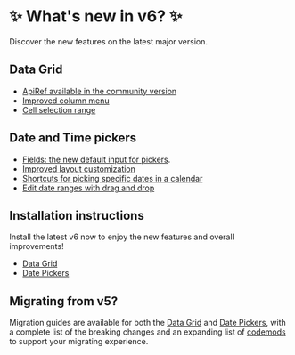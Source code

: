 # ✨ What's new in v6? ✨

<p class="description">Discover the new features on the latest major version.</p>

## Data Grid

- [ApiRef available in the community version](/x/react-data-grid/api-object/)
- [Improved column menu](/x/react-data-grid/column-menu/)
- [Cell selection range](/x/react-data-grid/cell-selection/) [<span class="plan-premium"></span>](/x/introduction/licensing/#pro-premium)

## Date and Time pickers

- [Fields: the new default input for pickers](/x/react-date-pickers/fields/).
- [Improved layout customization](/x/react-date-pickers/custom-layout/)
- [Shortcuts for picking specific dates in a calendar](/x/react-date-pickers/shortcuts/)
- [Edit date ranges with drag and drop](/x/react-date-pickers/date-range-calendar/) [<span class="plan-pro"></span>](/x/introduction/licensing/#pro-plan)

## Installation instructions

Install the latest v6 now to enjoy the new features and overall improvements!

- [Data Grid](/x/react-data-grid/getting-started/#installation)
- [Date Pickers](/x/react-date-pickers/getting-started/#installation)

## Migrating from v5?

Migration guides are available for both the [Data Grid](/x/migration/migration-data-grid-v5/) and [Date Pickers](/x/migration/migration-pickers-v5/), with a complete list of the breaking changes and an expanding list of [codemods](https://github.com/mui/mui-x/blob/next/packages/x-codemod/README.md) to support your migrating experience.
